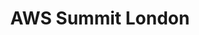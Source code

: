 ---
title: AWS Summit London
href: https://aws.amazon.com/events/summits/london/
avatar: ./avatar.png
attendantIds:
  - nader-dabit
country: England
city: London
---